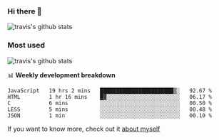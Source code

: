 ### Hi there 👋

<!--
**HondryTravis/HondryTravis** is a ✨ _special_ ✨ repository because its `README.md` (this file) appears on your GitHub profile.

Here are some ideas to get you started:

- 🔭 I’m currently working on ...
- 🌱 I’m currently learning ...
- 👯 I’m looking to collaborate on ...
- 🤔 I’m looking for help with ...
- 💬 Ask me about ...
- 📫 How to reach me: ...
- 😄 Pronouns: ...
- ⚡ Fun fact: ...
-->

![travis's github stats](https://github-readme-stats.vercel.app/api?username=HondryTravis&hide=stars)
### Most used
![travis's github stats](https://github-readme-stats.anuraghazra1.vercel.app/api/top-langs/?username=HondryTravis&layout=compact&hide_title=true)

📊 **Weekly development breakdown**

<!--START_SECTION:waka-->
```text
JavaScript   19 hrs 2 mins   ███████████████████████▒░   92.67 % 
HTML         1 hr 16 mins    █▓░░░░░░░░░░░░░░░░░░░░░░░   06.17 % 
C            6 mins          ░░░░░░░░░░░░░░░░░░░░░░░░░   00.50 % 
LESS         5 mins          ░░░░░░░░░░░░░░░░░░░░░░░░░   00.48 % 
JSON         1 min           ░░░░░░░░░░░░░░░░░░░░░░░░░   00.10 % 
```
<!--END_SECTION:waka-->

If you want to know more, check out it [about myself](https://hondrytravis.github.io/)
